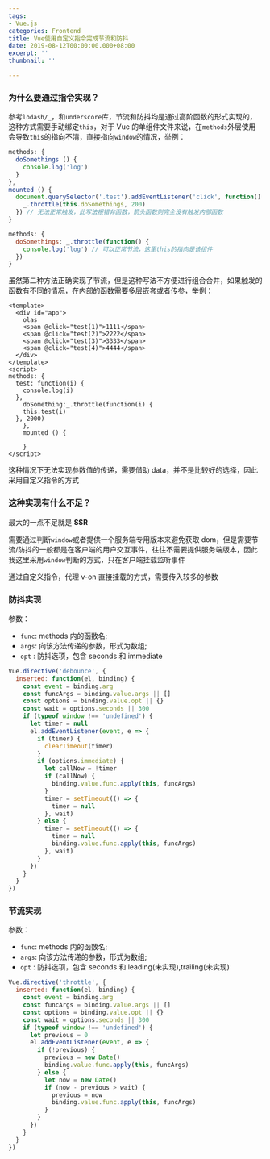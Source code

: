 ```yaml
---
tags:
- Vue.js
categories: Frontend
title: Vue使用自定义指令完成节流和防抖
date: 2019-08-12T00:00:00.000+08:00
excerpt: ''
thumbnail: ''

---
```

### 为什么要通过指令实现？

参考`lodash/_`，和`underscore`库，节流和防抖均是通过高阶函数的形式实现的，这种方式需要手动绑定`this`，对于 Vue 的单组件文件来说，在`methods`外层使用会导致`this`的指向不清，直接指向`window`的情况，举例：

```javascript
methods: {
  doSomethings () {
    console.log('log')
  }
},
mounted () {
  document.querySelector('.test').addEventListener('click', function() {
    _.throttle(this.doSomethings, 200)
  }) // 无法正常触发，此写法报错非函数，箭头函数则完全没有触发内部函数
}
```

```javascript
methods: {
  doSomethings: _.throttle(function() {
    console.log('log') // 可以正常节流，这里this的指向是该组件
  })
}
```

虽然第二种方法正确实现了节流，但是这种写法不方便进行组合合并，如果触发的函数有不同的情况，在内部的函数需要多层嵌套或者传参，举例：

```vue
<template>
  <div id="app">
    olas
    <span @click="test(1)">1111</span>
    <span @click="test(2)">2222</span>
    <span @click="test(3)">3333</span>
    <span @click="test(4)">4444</span>
  </div>
</template>
<script>
methods: {
  test: function(i) {
  	console.log(i)
  },
	doSomething:_.throttle(function(i) {
    this.test(i)
  }, 2000)
	},
	mounted () {

	}
</script>
```

这种情况下无法实现参数值的传递，需要借助 data，并不是比较好的选择，因此采用自定义指令的方式

### 这种实现有什么不足？

最大的一点不足就是 **SSR**

需要通过判断`window`或者提供一个服务端专用版本来避免获取 dom，但是需要节流/防抖的一般都是在客户端的用户交互事件，往往不需要提供服务端版本，因此我这里采用`window`判断的方式，只在客户端挂载监听事件

通过自定义指令，代理 v-on 直接挂载的方式，需要传入较多的参数

### 防抖实现

参数：

- `func`: methods 内的函数名;
- `args`: 向该方法传递的参数，形式为数组;
- `opt` : 防抖选项，包含 seconds 和 immediate

```javascript
Vue.directive('debounce', {
  inserted: function(el, binding) {
    const event = binding.arg
    const funcArgs = binding.value.args || []
    const options = binding.value.opt || {}
    const wait = options.seconds || 300
    if (typeof window !== 'undefined') {
      let timer = null
      el.addEventListener(event, e => {
        if (timer) {
          clearTimeout(timer)
        }
        if (options.immediate) {
          let callNow = !timer
          if (callNow) {
            binding.value.func.apply(this, funcArgs)
          }
          timer = setTimeout(() => {
            timer = null
          }, wait)
        } else {
          timer = setTimeout(() => {
            timer = null
            binding.value.func.apply(this, funcArgs)
          }, wait)
        }
      })
    }
  }
})
```

### 节流实现

参数：

- `func`: methods 内的函数名;
- `args`: 向该方法传递的参数，形式为数组;
- `opt` : 防抖选项，包含 seconds 和 leading(未实现),trailing(未实现)

```javascript
Vue.directive('throttle', {
  inserted: function(el, binding) {
    const event = binding.arg
    const funcArgs = binding.value.args || []
    const options = binding.value.opt || {}
    const wait = options.seconds || 300
    if (typeof window !== 'undefined') {
      let previous = 0
      el.addEventListener(event, e => {
        if (!previous) {
          previous = new Date()
          binding.value.func.apply(this, funcArgs)
        } else {
          let now = new Date()
          if (now - previous > wait) {
            previous = now
            binding.value.func.apply(this, funcArgs)
          }
        }
      })
    }
  }
})
```